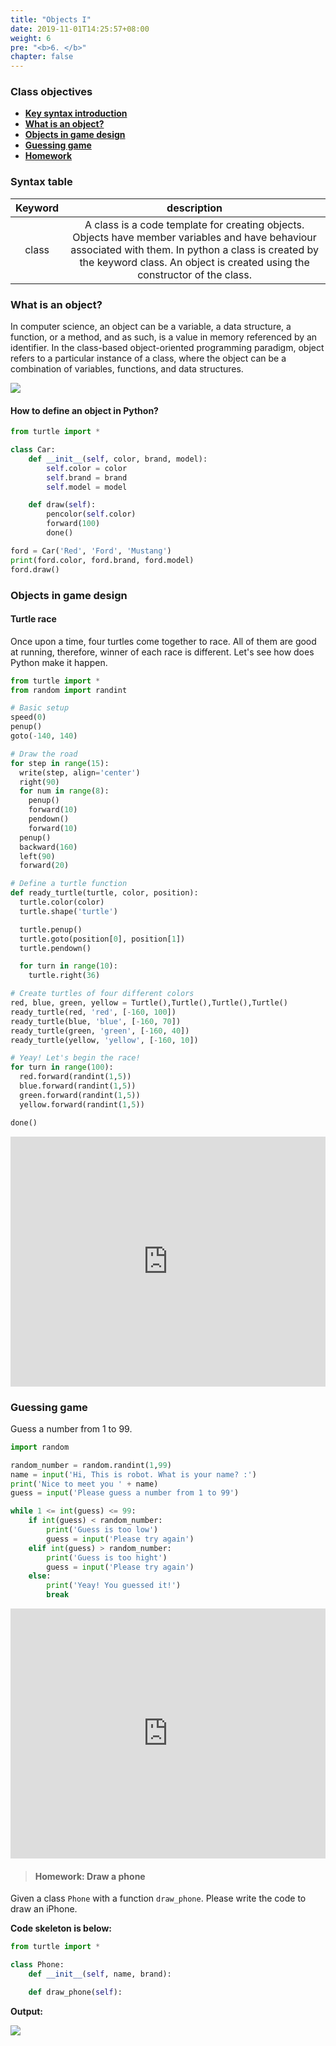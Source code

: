 ```yaml
---
title: "Objects I"
date: 2019-11-01T14:25:57+08:00
weight: 6
pre: "<b>6. </b>"
chapter: false
---
```


### Class objectives
- [**Key syntax introduction**](#syntax-table)
- [**What is an object?**](#what_is_an_object)
- [**Objects in game design**](#objects_in_game_design)
- [**Guessing game**](#Guessing_game)
- [**Homework**](#homework)

### Syntax table

|  <center>Keyword</center>  |  <center>description</center>  |
|:----------|:-------------:|
|  <center>class</center>   | A class is a code template for creating objects. Objects have member variables and have behaviour associated with them. In python a class is created by the keyword class. An object is created using the constructor of the class. |

### What is an object?

In computer science, an object can be a variable, a data structure, a function, or a method, and as such, is a value in memory referenced by an identifier. In the class-based object-oriented programming paradigm, object refers to a particular instance of a class, where the object can be a combination of variables, functions, and data structures.

![](/images/objects.jpeg)

#### How to define an object in Python?

```python
from turtle import *

class Car:
	def __init__(self, color, brand, model):
		self.color = color
		self.brand = brand
		self.model = model

	def draw(self):
		pencolor(self.color)
		forward(100)
		done()

ford = Car('Red', 'Ford', 'Mustang')
print(ford.color, ford.brand, ford.model)
ford.draw()
```

### Objects in game design

#### Turtle race

Once upon a time, four turtles come together to race. All of them are good at running, therefore, winner of each race is different. Let's see how does Python make it happen.

```python
from turtle import *
from random import randint

# Basic setup
speed(0)
penup()
goto(-140, 140)

# Draw the road
for step in range(15):
  write(step, align='center')
  right(90)
  for num in range(8):
    penup()
    forward(10)
    pendown()
    forward(10)
  penup()
  backward(160)
  left(90)
  forward(20)

# Define a turtle function
def ready_turtle(turtle, color, position):
  turtle.color(color)
  turtle.shape('turtle')

  turtle.penup()
  turtle.goto(position[0], position[1])
  turtle.pendown()

  for turn in range(10):
    turtle.right(36)

# Create turtles of four different colors
red, blue, green, yellow = Turtle(),Turtle(),Turtle(),Turtle()
ready_turtle(red, 'red', [-160, 100])
ready_turtle(blue, 'blue', [-160, 70])
ready_turtle(green, 'green', [-160, 40])
ready_turtle(yellow, 'yellow', [-160, 10])

# Yeay! Let's begin the race!
for turn in range(100):
  red.forward(randint(1,5))
  blue.forward(randint(1,5))
  green.forward(randint(1,5))
  yellow.forward(randint(1,5))

done()
```

<iframe src="https://trinket.io/embed/python/b9b4074bb7" width="100%" height="400" frameborder="0" marginwidth="0" marginheight="0" allowfullscreen></iframe>

### Guessing game

Guess a number from 1 to 99.

```python
import random

random_number = random.randint(1,99)
name = input('Hi, This is robot. What is your name? :')
print('Nice to meet you ' + name)
guess = input('Please guess a number from 1 to 99')

while 1 <= int(guess) <= 99:
	if int(guess) < random_number:
		print('Guess is too low')
		guess = input('Please try again')
	elif int(guess) > random_number:
		print('Guess is too hight')
		guess = input('Please try again')
	else:
		print('Yeay! You guessed it!')
		break
```

<iframe src="https://trinket.io/embed/python/b9b4074bb7" width="100%" height="400" frameborder="0" marginwidth="0" marginheight="0" allowfullscreen></iframe>

> #### Homework: Draw a phone

Given a class `Phone` with a function `draw_phone`. Please write the code to draw an iPhone.

**Code skeleton is below:**

```python
from turtle import *

class Phone:
	def __init__(self, name, brand):

	def draw_phone(self):
```

**Output:**

![](/images/turtle/iPhone.png)